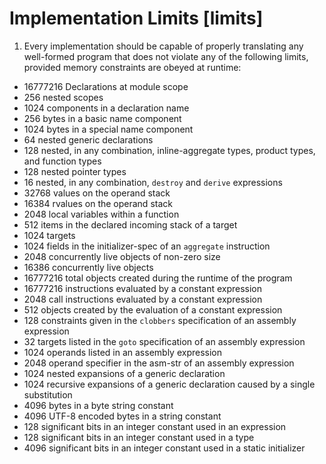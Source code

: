 # Implementation Limits [limits]

1. Every implementation should be capable of properly translating any well-formed program that does not violate any of the following limits, provided memory constraints are obeyed at runtime:
* 16777216 Declarations at module scope
* 256 nested scopes
* 1024 components in a declaration name
* 256 bytes in a basic name component
* 1024 bytes in a special name component
* 64 nested generic declarations
* 128 nested, in any combination, inline-aggregate types, product types, and function types
* 128 nested pointer types
* 16 nested, in any combination, `destroy` and `derive` expressions
* 32768 values on the operand stack
* 16384 rvalues on the operand stack
* 2048 local variables within a function
* 512 items in the declared incoming stack of a target
* 1024 targets
* 1024 fields in the initializer-spec of an `aggregate` instruction
* 2048 concurrently live objects of non-zero size
* 16386 concurrently live objects
* 16777216 total objects created during the runtime of the program
* 16777216 instructions evaluated by a constant expression
* 2048 call instructions evaluated by a constant expression
* 512 objects created by the evaluation of a constant expression
* 128 constraints given in the `clobbers` specification of an assembly expression
* 32 targets listed in the `goto` specification of an assembly expression
* 1024 operands listed in an assembly expression
* 2048 operand specifier in the asm-str of an assembly expression
* 1024 nested expansions of a generic declaration
* 1024 recursive expansions of a generic declaration caused by a single substitution
* 4096 bytes in a byte string constant
* 4096 UTF-8 encoded bytes in a string constant
* 128 significant bits in an integer constant used in an expression
* 128 significant bits in an integer constant used in a type
* 4096 significant bits in an integer constant used in a static initializer
